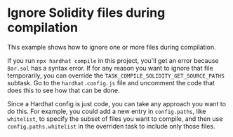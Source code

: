 # Ignore Solidity files during compilation

This example shows how to ignore one or more files during compilation.

If you run `npx hardhat compile` in this project, you'll get an error because `Bar.sol` has a syntax error. If for any reason you want to ignore that file temporarily, you can override the `TASK_COMPILE_SOLIDITY_GET_SOURCE_PATHS` subtask. Go to the `hardhat.config.js` file and uncomment the code that does this to see how that can be done.

Since a Hardhat config is just code, you can take any approach you want to do this. For example, you could add a new entry in `config.paths`, like `whitelist`, to specify the subset of files you want to compile, and then use `config.paths.whitelist` in the overriden task to include only those files.
